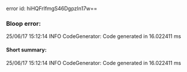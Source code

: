 error id: hiHQFrlfmgS46DgpzIn17w==
### Bloop error:

25/06/17 15:12:14 INFO CodeGenerator: Code generated in 16.022411 ms
#### Short summary: 

25/06/17 15:12:14 INFO CodeGenerator: Code generated in 16.022411 ms
